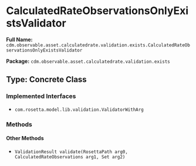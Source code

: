 # CalculatedRateObservationsOnlyExistsValidator

**Full Name:** `cdm.observable.asset.calculatedrate.validation.exists.CalculatedRateObservationsOnlyExistsValidator`

**Package:** `cdm.observable.asset.calculatedrate.validation.exists`

## Type: Concrete Class

### Implemented Interfaces

- `com.rosetta.model.lib.validation.ValidatorWithArg`

### Methods

#### Other Methods

- `ValidationResult validate(RosettaPath arg0, CalculatedRateObservations arg1, Set arg2)`

